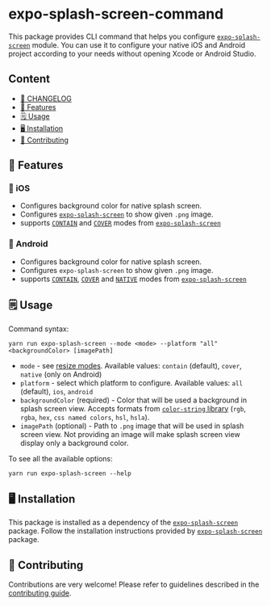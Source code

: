# expo-splash-screen-command

This package provides CLI command that helps you configure [`expo-splash-screen`](https://github.com/expo/expo/tree/master/packages/expo-splash-screen) module.
You can use it to configure your native iOS and Android project according to your needs without opening Xcode or Android Studio.

## Content

- [📜	CHANGELOG](./CHANGELOG.md)
- [🚀 Features](#-features)
- [🗒 Usage](#-usage)
- [🖥 Installation](#-installation)
- [👏 Contributing](#-contributing)

## 🚀 Features

### 📱 iOS

- Configures background color for native splash screen.
- Configures [`expo-splash-screen`](https://github.com/expo/expo/tree/master/packages/expo-splash-screen) to show given `.png` image.
- supports [`CONTAIN`](https://github.com/expo/expo/tree/master/packages/expo-splash-screen#contain-resize-mode) and [`COVER`](https://github.com/expo/expo/tree/master/packages/expo-splash-screen#cover-resize-mode) modes from [`expo-splash-screen`](https://github.com/expo/expo/tree/master/packages/expo-splash-screen)

### 🤖 Android

- Configures background color for native splash screen.
- Configures `expo-splash-screen` to show given `.png` image.
- supports [`CONTAIN`](https://github.com/expo/expo/tree/master/packages/expo-splash-screen#contain-resize-mode), [`COVER`](https://github.com/expo/expo/tree/master/packages/expo-splash-screen#cover-resize-mode) and [`NATIVE`](https://github.com/expo/expo/tree/master/packages/expo-splash-screen#native-resize-mode) modes from [`expo-splash-screen`](https://github.com/expo/expo/tree/master/packages/expo-splash-screen)

## 🗒 Usage

Command syntax:
```
yarn run expo-splash-screen --mode <mode> --platform "all" <backgroundColor> [imagePath]
```
- `mode` - see [resize modes](https://github.com/expo/expo/tree/master/packages/expo-splash-screen#built-in-splash-screen-image-resize-modes). Available values: `contain` (default), `cover`, `native` (only on Android)
- `platform` - select which platform to configure. Available values: `all` (default), `ios`, `android`
- `backgroundColor` (required) - Color that will be used a background in splash screen view. Accepts formats from [`color-string` library](https://github.com/Qix-/color-string) (`rgb`, `rgba`, `hex`, `css named colors`, `hsl`, `hsla`).
- `imagePath` (optional) - Path to `.png` image that will be used in splash screen view. Not providing an image will make splash screen view display only a background color.

To see all the available options:
```
yarn run expo-splash-screen --help
```

## 🖥 Installation

This package is installed as a dependency of the [`expo-splash-screen`](https://github.com/expo/expo/tree/master/packages/expo-splash-screen) package. Follow the installation instructions provided by [`expo-splash-screen`](https://github.com/expo/expo/tree/master/packages/expo-splash-screen) package.

## 👏 Contributing

Contributions are very welcome! Please refer to guidelines described in the [contributing guide]( https://github.com/expo/expo#contributing).
